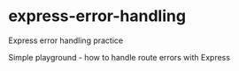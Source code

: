 # express-error-handling
Express error handling practice

Simple playground - how to handle route errors with Express
